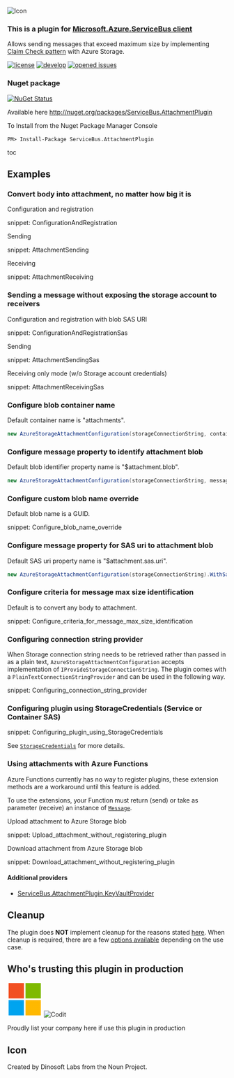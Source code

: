 ![Icon](https://github.com/SeanFeldman/ServiceBus.AttachmentPlugin/blob/master/images/project-icon.png)

### This is a plugin for [Microsoft.Azure.ServiceBus client](https://github.com/Azure/azure-service-bus-dotnet/)

Allows sending messages that exceed maximum size by implementing [Claim Check pattern](http://www.enterpriseintegrationpatterns.com/patterns/messaging/StoreInLibrary.html) with Azure Storage.

[![license](https://img.shields.io/github/license/mashape/apistatus.svg)](https://github.com/SeanFeldman/ServiceBus.AttachmentPlugin/blob/master/LICENSE)
[![develop](https://img.shields.io/appveyor/ci/seanfeldman/ServiceBus-AttachmentPlugin/develop.svg?style=flat-square&branch=develop)](https://ci.appveyor.com/project/seanfeldman/ServiceBus-AttachmentPlugin)
[![opened issues](https://img.shields.io/github/issues-raw/badges/shields/website.svg)](https://github.com/SeanFeldman/ServiceBus.AttachmentPlugin/issues)

### Nuget package

[![NuGet Status](https://buildstats.info/nuget/ServiceBus.AttachmentPlugin?includePreReleases=true)](https://www.nuget.org/packages/ServiceBus.AttachmentPlugin/)

Available here http://nuget.org/packages/ServiceBus.AttachmentPlugin

To Install from the Nuget Package Manager Console 

    PM> Install-Package ServiceBus.AttachmentPlugin

toc

## Examples

### Convert body into attachment, no matter how big it is

Configuration and registration

snippet: ConfigurationAndRegistration

Sending

snippet: AttachmentSending

Receiving

snippet: AttachmentReceiving

### Sending a message without exposing the storage account to receivers

Configuration and registration with blob SAS URI

snippet: ConfigurationAndRegistrationSas

Sending

snippet: AttachmentSendingSas

Receiving only mode (w/o Storage account credentials)

snippet: AttachmentReceivingSas

### Configure blob container name

Default container name is "attachments".

```c#
new AzureStorageAttachmentConfiguration(storageConnectionString, containerName:"blobs");
```

### Configure message property to identify attachment blob

Default blob identifier property name is "$attachment.blob".

```c#
new AzureStorageAttachmentConfiguration(storageConnectionString, messagePropertyToIdentifyAttachmentBlob: "myblob");
```

### Configure custom blob name override

Default blob name is a GUID.

snippet: Configure_blob_name_override


### Configure message property for SAS uri to attachment blob

Default SAS uri property name is "$attachment.sas.uri".

```c#
new AzureStorageAttachmentConfiguration(storageConnectionString).WithSasUri(messagePropertyToIdentifySasUri: "mySasUriProperty");
```

### Configure criteria for message max size identification

Default is to convert any body to attachment.

snippet: Configure_criteria_for_message_max_size_identification

### Configuring connection string provider

When Storage connection string needs to be retrieved rather than passed in as a plain text, `AzureStorageAttachmentConfiguration` accepts implementation of `IProvideStorageConnectionString`.
The plugin comes with a `PlainTextConnectionStringProvider` and can be used in the following way.

snippet: Configuring_connection_string_provider

### Configuring plugin using StorageCredentials (Service or Container SAS)

snippet: Configuring_plugin_using_StorageCredentials

See [`StorageCredentials`](https://docs.microsoft.com/en-us/dotnet/api/microsoft.azure.storage.auth.storagecredentials) for more details.

### Using attachments with Azure Functions

Azure Functions currently has no way to register plugins, these extension methods are a workaround until this feature is added. 

To use the extensions, your Function must return (send) or take as parameter (receive) an instance of [`Message`](https://docs.microsoft.com/en-us/dotnet/api/microsoft.azure.servicebus.message).

Upload attachment to Azure Storage blob

snippet: Upload_attachment_without_registering_plugin

Download attachment from Azure Storage blob

snippet: Download_attachment_without_registering_plugin

#### Additional providers

* [ServiceBus.AttachmentPlugin.KeyVaultProvider](https://www.nuget.org/packages?q=ServiceBus.AttachmentPlugin.KeyVaultProvider)

## Cleanup

The plugin does **NOT** implement cleanup for the reasons stated [here](https://github.com/SeanFeldman/ServiceBus.AttachmentPlugin/issues/86#issuecomment-458541694). When cleanup is required, there are a few [options available](https://github.com/SeanFeldman/ServiceBus.AttachmentPlugin/issues/86#issue-404101630) depending on the use case.

## Who's trusting this plugin in production

![Microsoft](https://github.com/SeanFeldman/ServiceBus.AttachmentPlugin/blob/develop/images/using/microsoft.png)
![Codit](https://github.com/SeanFeldman/ServiceBus.AttachmentPlugin/blob/master/images/using/Codit.png)

Proudly list your company here if use this plugin in production

## Icon

Created by Dinosoft Labs from the Noun Project.
